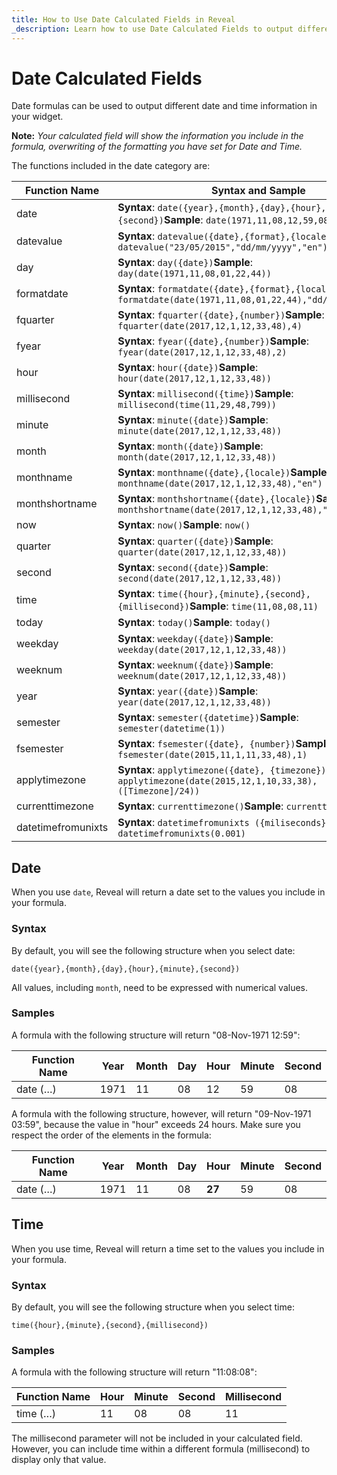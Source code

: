 ```yaml
---
title: How to Use Date Calculated Fields in Reveal
_description: Learn how to use Date Calculated Fields to output different date and time information.
---
```


# Date Calculated Fields

Date formulas can be used to output different date and time information
in your widget.

**Note:** *Your calculated field will show the information you include
in the formula, overwriting of the formatting you have set for Date and
Time.*

The functions included in the date category are:

| Function Name | Syntax and Sample |
|---------------|-------------------|
| date | **Syntax**: `date({year},{month},{day},{hour},{minute},{second})`**Sample**: `date(1971,11,08,12,59,08)` |
| datevalue | **Syntax**: `datevalue({date},{format},{locale})`**Sample**: `datevalue("23/05/2015","dd/mm/yyyy","en")` |
| day | **Syntax**: `day({date})`**Sample**: `day(date(1971,11,08,01,22,44))` |
| formatdate | **Syntax**: `formatdate({date},{format},{locale})`**Sample**: `formatdate(date(1971,11,08,01,22,44),"dd/mm/yyyy","en")` |
| fquarter | **Syntax**: `fquarter({date},{number})`**Sample**: `fquarter(date(2017,12,1,12,33,48),4)` |
| fyear | **Syntax**: `fyear({date},{number})`**Sample**: `fyear(date(2017,12,1,12,33,48),2)` |
| hour | **Syntax**: `hour({date})`**Sample**: `hour(date(2017,12,1,12,33,48))` |
| millisecond | **Syntax**: `millisecond({time})`**Sample**: `millisecond(time(11,29,48,799))` |
| minute | **Syntax**: `minute({date})`**Sample**: `minute(date(2017,12,1,12,33,48))` |
| month | **Syntax**: `month({date})`**Sample**: `month(date(2017,12,1,12,33,48))` |
| monthname | **Syntax**: `monthname({date},{locale})`**Sample**: `monthname(date(2017,12,1,12,33,48),"en")` |
| monthshortname | **Syntax**: `monthshortname({date},{locale})`**Sample**: `monthshortname(date(2017,12,1,12,33,48),"en")` |
| now | **Syntax**: `now()`**Sample**: `now()` |
| quarter | **Syntax**: `quarter({date})`**Sample**: `quarter(date(2017,12,1,12,33,48))` |
| second | **Syntax**: `second({date})`**Sample**: `second(date(2017,12,1,12,33,48))` |
| time | **Syntax**: `time({hour},{minute},{second},{millisecond})`**Sample**: `time(11,08,08,11)` |
| today | **Syntax**: `today()`**Sample**: `today()` |
| weekday | **Syntax**: `weekday({date})`**Sample**: `weekday(date(2017,12,1,12,33,48))` |
| weeknum | **Syntax**: `weeknum({date})`**Sample**: `weeknum(date(2017,12,1,12,33,48))` |
| year | **Syntax**: `year({date})`**Sample**: `year(date(2017,12,1,12,33,48))` |
| semester | **Syntax**: `semester({datetime})`**Sample**: `semester(datetime(1))` |
| fsemester | **Syntax**: `fsemester({date}, {number})`**Sample**: `fsemester(date(2015,11,1,11,33,48),1)` |
| applytimezone | **Syntax**: `applytimezone({date}, {timezone})`**Sample**: `applytimezone(date(2015,12,1,10,33,38), ([Timezone]/24))` |
| currenttimezone | **Syntax**: `currenttimezone()`**Sample**: `currenttimezone()` |
| datetimefromunixts | **Syntax**: `datetimefromunixts ({miliseconds})`**Sample**: `datetimefromunixts(0.001)` |


<a name='date-date'></a>
## Date

When you use `date`, Reveal will return a date set to the values you
include in your formula.

### Syntax

By default, you will see the following structure when you select date:

`date({year},{month},{day},{hour},{minute},{second})`

All values, including `month`, need to be expressed with numerical
values.

### Samples

A formula with the following structure will return "08-Nov-1971 12:59":

| Function Name | Year | Month | Day | Hour | Minute | Second |
| ------------- | ---- | ----- | --- | ---- | ------ | ------ |
| date (…​)      | 1971 | 11    | 08  | 12   | 59     | 08     |

A formula with the following structure, however, will return
"09-Nov-1971 03:59", because the value in "hour" exceeds 24 hours. Make
sure you respect the order of the elements in the formula:

| Function Name | Year | Month | Day | Hour   | Minute | Second |
| ------------- | ---- | ----- | --- | ------ | ------ | ------ |
| date (…​)      | 1971 | 11    | 08  | **27** | 59     | 08     |

<a name='date-time'></a>
## Time

When you use time, Reveal will return a time set to the values you
include in your formula.

### Syntax

By default, you will see the following structure when you select time:

`time({hour},{minute},{second},{millisecond})`

### Samples

A formula with the following structure will return "11:08:08":

| Function Name | Hour | Minute | Second | Millisecond |
| ------------- | ---- | ------ | ------ | ----------- |
| time (…​)      | 11   | 08     | 08     | 11          |

The millisecond parameter will not be included in your calculated field.
However, you can include time within a different formula (millisecond)
to display only that value.
